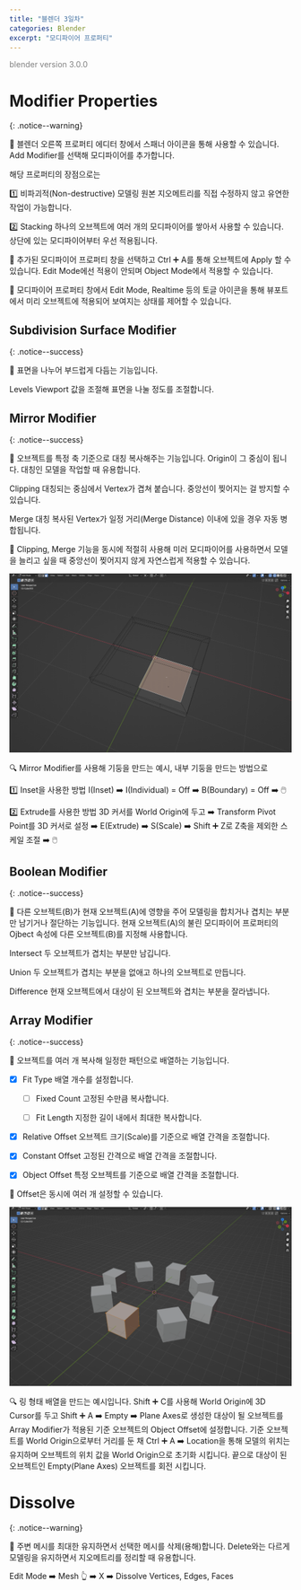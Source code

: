 ```yaml
---
title: "블렌더 3일차"
categories: Blender
excerpt: "모디파이어 프로퍼티"
---
```


<span style="color:gray">blender version 3.0.0</span>

# Modifier Properties
{: .notice--warning}

📢 블렌더 오른쪽 프로퍼티 에디터 창에서 <span class="block-lightgreen">스패너 아이콘</span>을 통해 사용할 수 있습니다. <span class="block-lightgreen">Add Modifier</span>를 선택해 모디파이어를 추가합니다.

해당 프로퍼티의 장점으로는

1️⃣ <span class="block-lightgreen">비파괴적(Non-destructive) 모델링</span> 원본 지오메트리를 직접 수정하지 않고 유연한 작업이 가능합니다.

2️⃣ <span class="block-lightgreen">Stacking</span> 하나의 오브젝트에 여러 개의 모디파이어를 쌓아서 사용할 수 있습니다. 상단에 있는 모디파이어부터 우선 적용됩니다.

📝 추가된 모디파이어 프로퍼티 창을 선택하고 <span class="block-darkgrey">Ctrl</span> ➕ <span class="block-darkgrey">A</span>를 통해 오브젝트에 <span class="block-lightgreen">Apply</span> 할 수 있습니다. Edit Mode에선 적용이 안되며 <span class="block-lightgreen">Object Mode</span>에서 적용할 수 있습니다.

📝 모디파이어 프로퍼티 창에서 Edit Mode, Realtime 등의 토글 아이콘을 통해 뷰포트에서 미리 오브젝트에 적용되어 보여지는 상태를 제어할 수 있습니다.

## Subdivision Surface Modifier
{: .notice--success}

📢 표면을 나누어 부드럽게 다듬는 기능입니다.

<span class="block-lightgreen">Levels Viewport</span> 값을 조절해 표면을 나눌 정도를 조절합니다.

## Mirror Modifier
{: .notice--success}

📢 오브젝트를 특정 축 기준으로 대칭 복사해주는 기능입니다. Origin이 그 중심이 됩니다. 대칭인 모델을 작업할 때 유용합니다.

<span class="block-lightgreen">Clipping</span> 대칭되는 중심에서 Vertex가 겹쳐 붙습니다. 중앙선이 찢어지는 걸 방지할 수 있습니다.

<span class="block-lightgreen">Merge</span> 대칭 복사된 Vertex가 일정 거리(Merge Distance) 이내에 있을 경우 자동 병합됩니다.

📝 <span class="block-lightgreen">Clipping, Merge</span> 기능을 동시에 적절히 사용해 미러 모디파이어를 사용하면서 모델을 늘리고 싶을 때 중앙선이 찢어지지 않게 자연스럽게 적용할 수 있습니다.

<img src="/img/Blender/Mirror.png"/>

🔍 Mirror Modifier를 사용해 기둥을 만드는 예시, 내부 기둥을 만드는 방법으로

1️⃣ <span class="block-lightgreen">Inset을 사용한 방법</span> <span class="block-darkgrey">I(Inset)</span> ➡️ <span class="block-darkgrey">I(Individual) = Off</span> ➡️ <span class="block-darkgrey">B(Boundary) = Off</span> ➡️ 🖱️

2️⃣ <span class="block-lightgreen">Extrude를 사용한 방법</span> 3D 커서를 World Origin에 두고 ➡️ Transform Pivot Point를 3D 커서로 설정 ➡️ <span class="block-darkgrey">E(Extrude)</span> ➡️ <span class="block-darkgrey">S(Scale)</span> ➡️ <span class="block-darkgrey">Shift</span> ➕ <span class="block-darkgrey">Z</span>로 <span class="block-lightgreen">Z축을 제외한 스케일 조절</span> ➡️ 🖱️

## Boolean Modifier
{: .notice--success}

📢 다른 오브젝트(B)가 현재 오브젝트(A)에 영향을 주어 모델링을 합치거나 겹치는 부분만 남기거나 절단하는 기능입니다. 현재 오브젝트(A)의 불린 모디파이어 프로퍼티의 Ojbect 속성에 다른 오브젝트(B)를 지정해 사용합니다.

<span class="block-lightgreen">Intersect</span> 두 오브젝트가 겹치는 부분만 남깁니다.

<span class="block-lightgreen">Union</span> 두 오브젝트가 겹치는 부분을 없애고 하나의 오브젝트로 만듭니다.

<span class="block-lightgreen">Difference</span> 현재 오브젝트에서 대상이 된 오브젝트와 겹치는 부분을 잘라냅니다.

## Array Modifier
{: .notice--success}

📢 오브젝트를 여러 개 복사해 일정한 패턴으로 배열하는 기능입니다.

- [X] <span class="block-lightgreen">Fit Type</span> 배열 개수를 설정합니다.

  + [ ] <span class="block-lightgreen">Fixed Count</span> 고정된 수만큼 복사합니다.

  + [ ] <span class="block-lightgreen">Fit Length</span> 지정한 길이 내에서 최대한 복사합니다.

- [X] <span class="block-lightgreen">Relative Offset</span> 오브젝트 크기(Scale)를 기준으로 배열 간격을 조절합니다.

- [X] <span class="block-lightgreen">Constant Offset</span> 고정된 간격으로 배열 간격을 조절합니다.

- [X] <span class="block-lightgreen">Object Offset</span> 특정 오브젝트를 기준으로 배열 간격을 조절합니다.

📝 Offset은 동시에 여러 개 설정할 수 있습니다.

<img src="/img/Blender/ObjectOffset.png"/>

🔍 링 형태 배열을 만드는 예시입니다. <span class="block-darkgrey">Shift</span> ➕ <span class="block-darkgrey">C</span>를 사용해 <span class="block-lightgreen">World Origin에 3D Cursor</span>를 두고 <span class="block-darkgrey">Shift</span> ➕ <span class="block-darkgrey">A</span> ➡️ <span class="block-darkgrey">Empty</span> ➡️ <span class="block-darkgrey">Plane Axes</span>로 생성한 대상이 될 오브젝트를 Array Modifier가 적용된 기준 오브젝트의 <span class="block-lightgreen">Object Offset</span>에 설정합니다. 기준 오브젝트를 <span class="block-lightgreen">World Origin</span>으로부터 거리를 둔 채 <span class="block-darkgrey">Ctrl</span> ➕ <span class="block-darkgrey">A</span> ➡️ <span class="block-darkgrey">Location</span>을 통해 <span class="block-lightgreen">모델의 위치는 유지하며 오브젝트의 위치 값을 World Origin</span>으로 초기화 시킵니다. 끝으로 대상이 된 오브젝트인 Empty(Plane Axes) 오브젝트를 회전 시킵니다.

# Dissolve
{: .notice--warning}

📢 주변 메시를 최대한 유지하면서 선택한 메시를 삭제(용해)합니다. Delete와는 다르게 모델링을 유지하면서 지오메트리를 정리할 때 유용합니다.

<span class="block-darkgrey">Edit Mode</span> ➡️ <span class="block-darkgrey">Mesh</span> 👆 ➡️ <span class="block-darkgrey">X</span> ➡️ <span class="block-darkgrey">Dissolve Vertices, Edges, Faces</span>